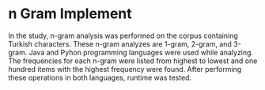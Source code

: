 # n Gram Implement
In the study, n-gram analysis was performed on the corpus containing Turkish characters. These n-gram analyzes are 1-gram, 2-gram, and 3-gram. Java and Pyhon programming languages were used while analyzing. The frequencies for each n-gram were listed from highest to lowest and one hundred items with the highest frequency were found. After performing these operations in both languages, runtime was tested.
